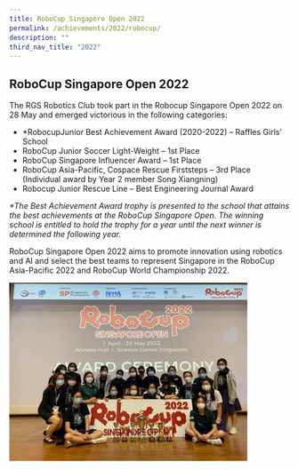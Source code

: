 ```yaml
---
title: RoboCup Singapore Open 2022
permalink: /achievements/2022/robocup/
description: ""
third_nav_title: "2022"
---
```

## RoboCup Singapore Open 2022

The RGS Robotics Club took part in the Robocup Singapore Open 2022 on 28 May and emerged victorious in the following categories:  
  
*   \*RobocupJunior Best Achievement Award (2020-2022) – Raffles Girls’ School
*   RoboCup Junior Soccer Light-Weight – 1st Place
*   RoboCup Singapore Influencer Award – 1st Place
*   RoboCup Asia-Pacific, Cospace Rescue Firststeps – 3rd Place (Individual award by Year 2 member Song Xiangning) 
*   Robocup Junior Rescue Line – Best Engineering Journal Award

_\*The Best Achievement Award trophy is presented to the school that attains the best achievements at the RoboCup Singapore Open. The winning school is entitled to hold the trophy for a year until the next winner is determined the following year._   
  
RoboCup Singapore Open 2022 aims to promote innovation using robotics and AI and select the best teams to represent Singapore in the RoboCup Asia-Pacific 2022 and RoboCup World Championship 2022.

<img src="/images/image001.jpg" style="width:85%">